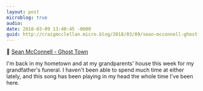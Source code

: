 ```yaml
---
layout: post
microblog: true
audio: 
date: 2018-03-09 13:40:45 -0600
guid: http://craigmcclellan.micro.blog/2018/03/09/sean-mcconnell-ghost.html
---
```

🎵 [Sean McConnell - Ghost Town](https://itunes.apple.com/us/album/ghost-town-acoustic-version/1270845104?i=1270845117&uo=4&app=music&at=1l3vwJx&ct=microblog)

I'm back in my hometown and at my grandparents' house this week for my grandfather's funeral. I haven't been able to spend much time at either lately, and this song has been playing in my head the whole time I've been here.
